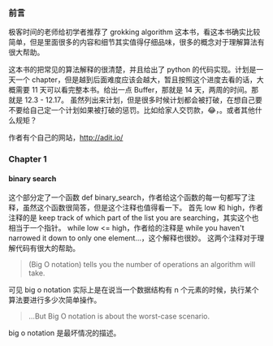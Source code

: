### 前言
极客时间的老师给初学者推荐了 grokking algorithm 这本书，看这本书确实比较简单，但是里面很多的内容和细节其实值得仔细品味，很多的概念对于理解算法有很大帮助。

这本书的把常见的算法解释的很清楚，并且给出了 python 的代码实现。计划是一天一个 chapter，但是越到后面难度应该会越大，暂且按照这个进度去看的话，大概需要 11 天可以看完整本书。给出一点 Buffer，那就是 14 天，两周的时间。那就是 12.3 - 12.17。
虽然列出来计划，但是很多时候计划都会被打破，在想自己要不要给自己定一个计划如果被打破的惩罚。比如给家人交罚款，😂，。或者其他什么规矩？

作者有个自己的网站，http://adit.io/

### Chapter 1
#### binary search
这个部分定了一个函数 def binary_search，作者给这个函数的每一句都写了注释，虽然这个函数很简答，但是这个注释也值得看一下。
首先 low 和 high，作者注释的是 keep track of which part of the list you are searching，其实这个也相当于一个指针。
while low <= high，作者给的注释是 while you haven't narrowed it down to only one element...，这个解释也很妙。
这两个注释对于理解代码有很大的帮助。

> (Big O notation) tells you the number of operations an algorithm will take.

可见 big o notation 实际上是在说当一个数据结构有 n 个元素的时候，执行某个算法要进行多少次简单操作。

> ...But Big O notation is about the worst-case scenario.

big o notation 是最坏情况的描述。
